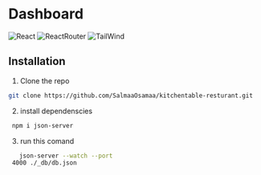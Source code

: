 # Dashboard
![React](https://img.shields.io/badge/React-20232A?style=for-the-badge&logo=react&logoColor=61DAFB)  ![ReactRouter](https://img.shields.io/badge/React_Router-CA4245?style=for-the-badge&logo=react-router&logoColor=white) ![TailWind](https://img.shields.io/badge/Tailwind_CSS-38B2AC?style=for-the-badge&logo=tailwind-css&logoColor=white)



## Installation
1. Clone the repo 
```sh
git clone https://github.com/SalmaaOsamaa/kitchentable-resturant.git
```

2. install dependenscies
 ```bash
  npm i json-server
  ```
   
3. run this comand 
```bash
   json-server --watch --port
 4000 ./_db/db.json

   ```
